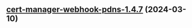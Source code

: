 

## [cert-manager-webhook-pdns-1.4.7](https://github.com/cyr-ius/truenas-charts/compare/cert-manager-webhook-pdns-1.4.6...cert-manager-webhook-pdns-1.4.7) (2024-03-10)

